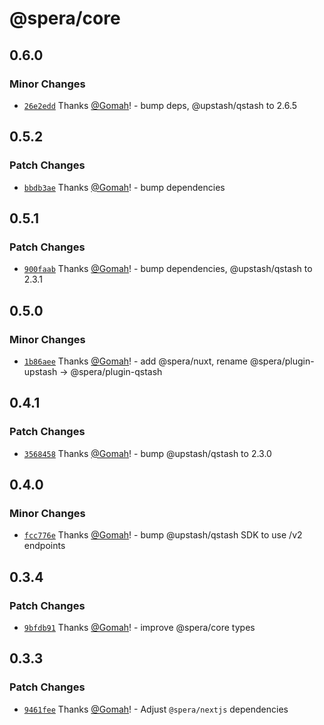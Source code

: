 # @spera/core

## 0.6.0

### Minor Changes

- [`26e2edd`](https://github.com/Gomah/spera/commit/26e2edd02e0a0a1ba9ca0406407a442c6ca59f0f) Thanks [@Gomah](https://github.com/Gomah)! - bump deps, @upstash/qstash to 2.6.5

## 0.5.2

### Patch Changes

- [`bbdb3ae`](https://github.com/Gomah/spera/commit/bbdb3aed4dcd395ab5634e3b23a8031988b59b1b) Thanks [@Gomah](https://github.com/Gomah)! - bump dependencies

## 0.5.1

### Patch Changes

- [`900faab`](https://github.com/Gomah/spera/commit/900faabdb4be64600bf7d57aedcc30cbd5a49ea7) Thanks [@Gomah](https://github.com/Gomah)! - bump dependencies, @upstash/qstash to 2.3.1

## 0.5.0

### Minor Changes

- [`1b86aee`](https://github.com/Gomah/spera/commit/1b86aee9ab3db4d8bf622b93b70f44e1e73ff451) Thanks [@Gomah](https://github.com/Gomah)! - add @spera/nuxt, rename @spera/plugin-upstash -> @spera/plugin-qstash

## 0.4.1

### Patch Changes

- [`3568458`](https://github.com/Gomah/spera/commit/356845834308714ce87c7c532aefd935f38840bd) Thanks [@Gomah](https://github.com/Gomah)! - bump @upstash/qstash to 2.3.0

## 0.4.0

### Minor Changes

- [`fcc776e`](https://github.com/Gomah/spera/commit/fcc776e947b92aba4f770d70cb145214ff38b2c3) Thanks [@Gomah](https://github.com/Gomah)! - bump @upstash/qstash SDK to use /v2 endpoints

## 0.3.4

### Patch Changes

- [`9bfdb91`](https://github.com/Gomah/spera/commit/9bfdb91c3bdf029a7cb01bf39686db0d8be4e0ca) Thanks [@Gomah](https://github.com/Gomah)! - improve @spera/core types

## 0.3.3

### Patch Changes

- [`9461fee`](https://github.com/Gomah/spera/commit/9461fee77ae57df87e5e02970c2810c0a608553b) Thanks [@Gomah](https://github.com/Gomah)! - Adjust `@spera/nextjs` dependencies

